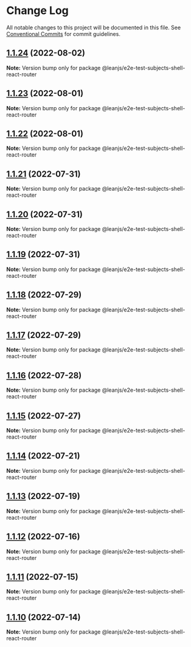 # Change Log

All notable changes to this project will be documented in this file.
See [Conventional Commits](https://conventionalcommits.org) for commit guidelines.

## [1.1.24](https://github.com/leanjs/leanjs/compare/@leanjs/e2e-test-subjects-shell-react-router@1.1.23...@leanjs/e2e-test-subjects-shell-react-router@1.1.24) (2022-08-02)

**Note:** Version bump only for package @leanjs/e2e-test-subjects-shell-react-router





## [1.1.23](https://github.com/leanjs/leanjs/compare/@leanjs/e2e-test-subjects-shell-react-router@1.1.22...@leanjs/e2e-test-subjects-shell-react-router@1.1.23) (2022-08-01)

**Note:** Version bump only for package @leanjs/e2e-test-subjects-shell-react-router





## [1.1.22](https://github.com/leanjs/leanjs/compare/@leanjs/e2e-test-subjects-shell-react-router@1.1.21...@leanjs/e2e-test-subjects-shell-react-router@1.1.22) (2022-08-01)

**Note:** Version bump only for package @leanjs/e2e-test-subjects-shell-react-router





## [1.1.21](https://github.com/leanjs/leanjs/compare/@leanjs/e2e-test-subjects-shell-react-router@1.1.20...@leanjs/e2e-test-subjects-shell-react-router@1.1.21) (2022-07-31)

**Note:** Version bump only for package @leanjs/e2e-test-subjects-shell-react-router





## [1.1.20](https://github.com/leanjs/leanjs/compare/@leanjs/e2e-test-subjects-shell-react-router@1.1.19...@leanjs/e2e-test-subjects-shell-react-router@1.1.20) (2022-07-31)

**Note:** Version bump only for package @leanjs/e2e-test-subjects-shell-react-router





## [1.1.19](https://github.com/leanjs/leanjs/compare/@leanjs/e2e-test-subjects-shell-react-router@1.1.18...@leanjs/e2e-test-subjects-shell-react-router@1.1.19) (2022-07-31)

**Note:** Version bump only for package @leanjs/e2e-test-subjects-shell-react-router





## [1.1.18](https://github.com/leanjs/leanjs/compare/@leanjs/e2e-test-subjects-shell-react-router@1.1.17...@leanjs/e2e-test-subjects-shell-react-router@1.1.18) (2022-07-29)

**Note:** Version bump only for package @leanjs/e2e-test-subjects-shell-react-router





## [1.1.17](https://github.com/leanjs/leanjs/compare/@leanjs/e2e-test-subjects-shell-react-router@1.1.16...@leanjs/e2e-test-subjects-shell-react-router@1.1.17) (2022-07-29)

**Note:** Version bump only for package @leanjs/e2e-test-subjects-shell-react-router





## [1.1.16](https://github.com/leanjs/leanjs/compare/@leanjs/e2e-test-subjects-shell-react-router@1.1.15...@leanjs/e2e-test-subjects-shell-react-router@1.1.16) (2022-07-28)

**Note:** Version bump only for package @leanjs/e2e-test-subjects-shell-react-router





## [1.1.15](https://github.com/leanjs/leanjs/compare/@leanjs/e2e-test-subjects-shell-react-router@1.1.14...@leanjs/e2e-test-subjects-shell-react-router@1.1.15) (2022-07-27)

**Note:** Version bump only for package @leanjs/e2e-test-subjects-shell-react-router





## [1.1.14](https://github.com/leanjs/leanjs/compare/@leanjs/e2e-test-subjects-shell-react-router@1.1.13...@leanjs/e2e-test-subjects-shell-react-router@1.1.14) (2022-07-21)

**Note:** Version bump only for package @leanjs/e2e-test-subjects-shell-react-router





## [1.1.13](https://github.com/leanjs/leanjs/compare/@leanjs/e2e-test-subjects-shell-react-router@1.1.12...@leanjs/e2e-test-subjects-shell-react-router@1.1.13) (2022-07-19)

**Note:** Version bump only for package @leanjs/e2e-test-subjects-shell-react-router





## [1.1.12](https://github.com/leanjs/leanjs/compare/@leanjs/e2e-test-subjects-shell-react-router@1.1.11...@leanjs/e2e-test-subjects-shell-react-router@1.1.12) (2022-07-16)

**Note:** Version bump only for package @leanjs/e2e-test-subjects-shell-react-router





## [1.1.11](https://github.com/leanjs/leanjs/compare/@leanjs/e2e-test-subjects-shell-react-router@1.1.10...@leanjs/e2e-test-subjects-shell-react-router@1.1.11) (2022-07-15)

**Note:** Version bump only for package @leanjs/e2e-test-subjects-shell-react-router





## [1.1.10](https://github.com/leanjs/leanjs/compare/@leanjs/e2e-test-subjects-shell-react-router@1.1.9...@leanjs/e2e-test-subjects-shell-react-router@1.1.10) (2022-07-14)

**Note:** Version bump only for package @leanjs/e2e-test-subjects-shell-react-router
